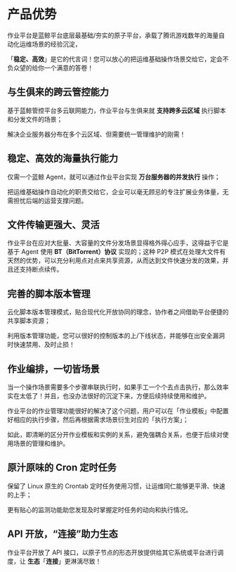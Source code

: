 # 产品优势

作业平台是蓝鲸平台底层最基础/夯实的原子平台，承载了腾讯游戏数年的海量自动化运维场景的经验沉淀，

「**稳定、高效**」是它的代言词！您可以放心的把运维基础操作场景交给它，定会不负众望的给你一个满意的答卷！

## 与生俱来的跨云管控能力

基于蓝鲸管控平台多云联网能力，作业平台与生俱来就 **支持跨多云区域** 执行脚本和分发文件的场景；

解决企业服务器分布在多个云区域、但需要统一管理维护的刚需！

## 稳定、高效的海量执行能力

仅需一个蓝鲸 Agent，就可以通过作业平台实现 **万台服务器的并发执行** 操作；

把运维基础操作自动化的职责交给它，企业可以毫无顾忌的专注扩展业务体量，无需担忧后端的运营支撑问题。

## 文件传输更强大、灵活

作业平台在应对大批量、大容量的文件分发场景显得格外得心应手，这得益于它是基于 Agent 使用 **BT（BitTorrent）协议** 实现的；这种 P2P 模式在处理大文件有天然的优势，可以充分利用点对点来共享资源，从而达到文件快速分发的效果，并且还支持断点续传。

## 完善的脚本版本管理

云化脚本版本管理模式，贴合现代化开放协同的理念，协作者之间借助平台便捷的共享脚本资源；

利用版本管理功能，您可以很好的控制版本的上/下线状态，并能够在出安全漏洞时快速禁用、及时止损！

## 作业编排，一切皆场景

当一个操作场景需要多个步骤串联执行时，如果手工一个个去点击执行，那么效率实在太低了！并且，也没办法很好的沉淀下来，方便后续持续使用和维护。

作业平台的作业管理功能很好的解决了这个问题，用户可以在「作业模板」中配置好相应的执行步骤，然后再根据需求场景衍生对应的「执行方案」；

如此，即清晰的区分开作业模板和实例的关系，避免强耦合关系，也便于后续对使用场景的管理和维护。

## 原汁原味的 Cron 定时任务

保留了 Linux 原生的 Crontab 定时任务使用习惯，让运维同仁能够更平滑、快速的上手；

更有贴心的监测功能助您发现及时掌握定时任务的动向和执行情况。

## API 开放，“连接”助力生态

作业平台开放了 API 接口，以原子节点的形态开放提供给其它系统或平台进行调度，让 **生态**「**连接**」更淋漓尽致！

